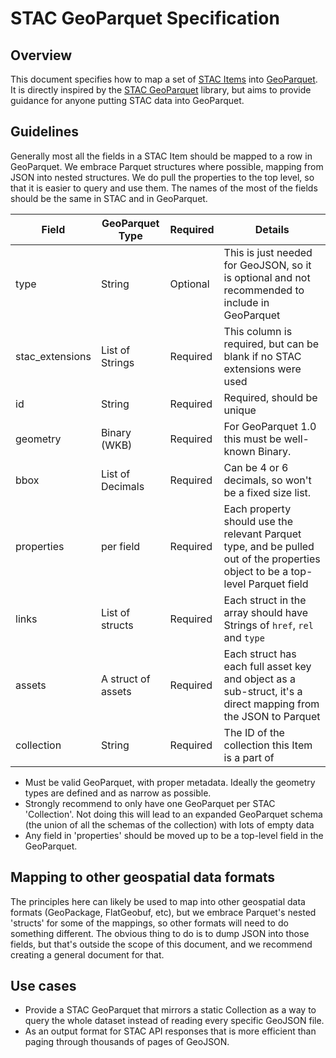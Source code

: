 # STAC GeoParquet Specification

## Overview

This document specifies how to map a set of [STAC Items](https://github.com/radiantearth/stac-spec/tree/v1.0.0/item-spec) into
[GeoParquet](https://geoparquet.org). It is directly inspired by the [STAC GeoParquet](https://github.com/stac-utils/stac-geoparquet)
library, but aims to provide guidance for anyone putting STAC data into GeoParquet. 

## Guidelines

Generally most all the fields in a STAC Item should be mapped to a row in GeoParquet. We embrace Parquet structures where possible, mapping
from JSON into nested structures. We do pull the properties to the top level, so that it is easier to query and use them. The names of the
most of the fields should be the same in STAC and in GeoParquet.

| Field           | GeoParquet Type    | Required | Details                                            |
| --------------- | ------------------ | ---------|--------------------------------------------------- |
| type            | String             | Optional | This is just needed for GeoJSON, so it is optional and not recommended to include in GeoParquet |
| stac_extensions | List of Strings    | Required | This column is required, but can be blank if no STAC extensions were used |
| id              | String             | Required | Required, should be unique |
| geometry        | Binary (WKB)       | Required | For GeoParquet 1.0 this must be well-known Binary. |
| bbox 	          | List of Decimals   | Required | Can be 4 or 6 decimals, so won't be a fixed size list. |
| properties      | per field          | Required | Each property should use the relevant Parquet type, and be pulled out of the properties object to be a top-level Parquet field |
| links           | List of structs    | Required | Each struct in the array should have Strings of `href`, `rel` and `type` |
| assets          | A struct of assets | Required | Each struct has each full asset key and object as a sub-struct, it's a direct mapping from the JSON to Parquet |
| collection      | String             | Required | The ID of the collection this Item is a part of |


* Must be valid GeoParquet, with proper metadata. Ideally the geometry types are defined and as narrow as possible.
* Strongly recommend to only have one GeoParquet per STAC 'Collection'. Not doing this will lead to an expanded GeoParquet schema (the union of all the schemas of the collection) with lots of empty data
* Any field in 'properties' should be moved up to be a top-level field in the GeoParquet.

## Mapping to other geospatial data formats

The principles here can likely be used to map into other geospatial data formats (GeoPackage, FlatGeobuf, etc), but we embrace Parquet's nested 'structs' for some of the mappings, so other formats will need to do something different. The obvious thing to do is to dump JSON into those fields, but that's outside the scope of this document, and we recommend creating a general document for that.

## Use cases

* Provide a STAC GeoParquet that mirrors a static Collection as a way to query the whole dataset instead of reading every specific GeoJSON file.
* As an output format for STAC API responses that is more efficient than paging through thousands of pages of GeoJSON.